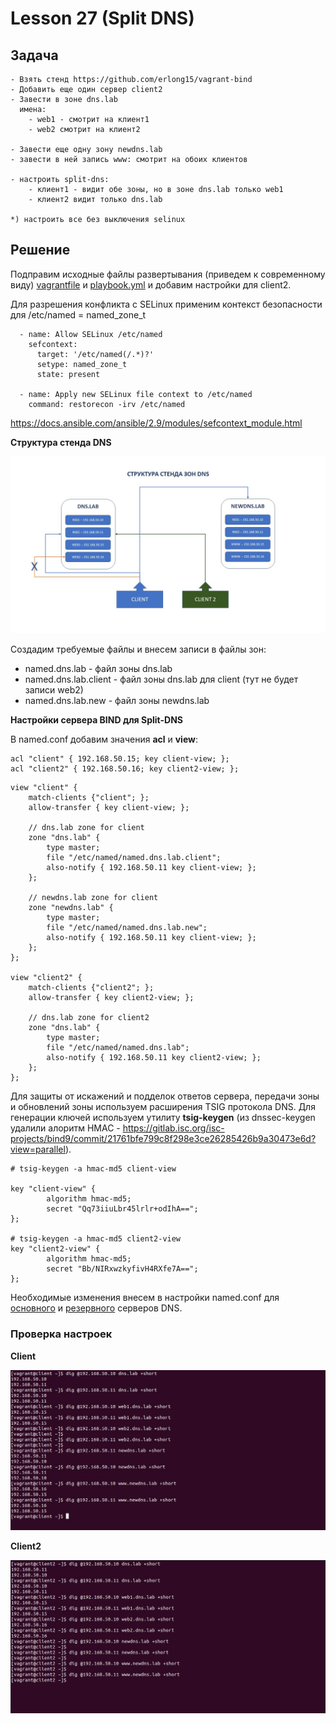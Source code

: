 # Lesson 27 (Split DNS)

## Задача 

```
- Взять стенд https://github.com/erlong15/vagrant-bind
- Добавить еще один сервер client2
- Завести в зоне dns.lab
  имена:
    - web1 - смотрит на клиент1
    - web2 смотрит на клиент2

- Завести еще одну зону newdns.lab
- завести в ней запись www: смотрит на обоих клиентов

- настроить split-dns:
    - клиент1 - видит обе зоны, но в зоне dns.lab только web1
    - клиент2 видит только dns.lab

*) настроить все без выключения selinux
```

## Решение 

Подправим исходные файлы развертывания (приведем к современному виду) [vagrantfile](Vagrantfile) и [playbook.yml](provisioning/playbook.yml) и добавим настройки для client2.


Для разрешения конфликта с SELinux применим контекст безопасности для /etc/named = named_zone_t

```
  - name: Allow SELinux /etc/named
    sefcontext:
      target: '/etc/named(/.*)?'
      setype: named_zone_t
      state: present

  - name: Apply new SELinux file context to /etc/named
    command: restorecon -irv /etc/named
```

https://docs.ansible.com/ansible/2.9/modules/sefcontext_module.html


**Структура стенда DNS**

![Image dnsstand](images/dns.jpg)

Создадим требуемые файлы и внесем записи в файлы зон:

* named.dns.lab - файл зоны dns.lab
* named.dns.lab.client - файл зоны dns.lab для client (тут не будет записи web2)
* named.dns.lab.new - файл зоны newdns.lab

**Настройки сервера BIND для Split-DNS**

В named.conf добавим значения **acl** и **view**:

```
acl "client" { 192.168.50.15; key client-view; };
acl "client2" { 192.168.50.16; key client2-view; };
```

```
view "client" {
    match-clients {"client"; };
    allow-transfer { key client-view; };
    
    // dns.lab zone for client
    zone "dns.lab" {
        type master;
        file "/etc/named/named.dns.lab.client";
        also-notify { 192.168.50.11 key client-view; };
    };

    // newdns.lab zone for client
    zone "newdns.lab" {
        type master;
        file "/etc/named/named.dns.lab.new";
        also-notify { 192.168.50.11 key client-view; };
    };
};

view "client2" {
    match-clients {"client2"; };
    allow-transfer { key client2-view; };
    
    // dns.lab zone for client2
    zone "dns.lab" {
        type master;
        file "/etc/named/named.dns.lab";
        also-notify { 192.168.50.11 key client2-view; };
    };
};
```

Для защиты от искажений и подделок ответов сервера, передачи зоны и обновлений зоны используем расширения TSIG протокола DNS. Для генерации ключей используем утилиту **tsig-keygen** (из dnssec-keygen удалили алоритм HMAC - https://gitlab.isc.org/isc-projects/bind9/commit/21761bfe799c8f298e3ce26285426b9a30473e6d?view=parallel).

```
# tsig-keygen -a hmac-md5 client-view

key "client-view" {
        algorithm hmac-md5;
        secret "Qq73iiuLbr45lrlr+odIhA==";
};

# tsig-keygen -a hmac-md5 client2-view
key "client2-view" {
        algorithm hmac-md5;
        secret "Bb/NIRxwzkyfivH4RXfe7A==";
};
```

Необходимые изменения внесем в настройки named.conf для [основного](provisioning/master-named.conf) и [резервного](provisioning/slave-named.conf) серверов DNS.

### Проверка настроек

**Client**

![Image client1](images/client1.jpg)

**Client2**

![Image client2](images/client2.jpg)
